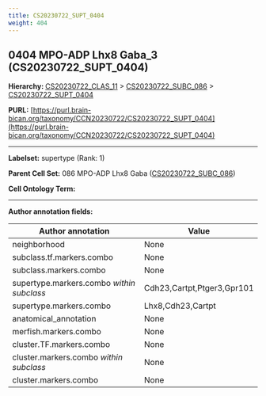 ```yaml
---
title: CS20230722_SUPT_0404
weight: 404
---
```

## 0404 MPO-ADP Lhx8 Gaba_3 (CS20230722_SUPT_0404)
<b>Hierarchy: </b>
[CS20230722_CLAS_11](../CS20230722_CLAS_11) >
[CS20230722_SUBC_086](../CS20230722_SUBC_086) >
[CS20230722_SUPT_0404](../CS20230722_SUPT_0404)

**PURL:** [https://purl.brain-bican.org/taxonomy/CCN20230722/CS20230722_SUPT_0404](https://purl.brain-bican.org/taxonomy/CCN20230722/CS20230722_SUPT_0404)

---


**Labelset:** supertype (Rank: 1)

**Parent Cell Set:** 086 MPO-ADP Lhx8 Gaba ([CS20230722_SUBC_086](../CS20230722_SUBC_086))



**Cell Ontology Term:** 

[MARKER GENES.]: #


---

[TRANSFERRED ANNOTATIONS.]: #


[AUTHOR ANNOTATION FIELDS.]: #


**Author annotation fields:**

| Author annotation | Value |
|-------------------|-------|
|neighborhood|None|
|subclass.tf.markers.combo|None|
|subclass.markers.combo|None|
|supertype.markers.combo _within subclass_|Cdh23,Cartpt,Ptger3,Gpr101|
|supertype.markers.combo|Lhx8,Cdh23,Cartpt|
|anatomical_annotation|None|
|merfish.markers.combo|None|
|cluster.TF.markers.combo|None|
|cluster.markers.combo _within subclass_|None|
|cluster.markers.combo|None|
